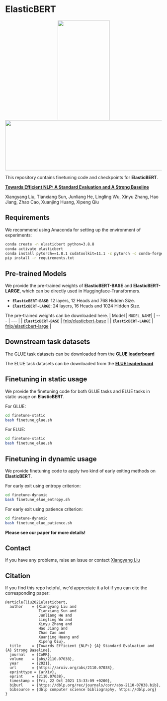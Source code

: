 # ElasticBERT

<div align=center><img width="167" height="320" src="https://github.com/fastnlp/ElasticBERT/blob/main/pics/elasticBERT.gif"/></div>
<div align=center><img width="556" height="161" src="https://github.com/fastnlp/ElasticBERT/blob/main/pics/pic.png"/></div>

This repository contains finetuning code and checkpoints for **ElasticBERT**.

[**Towards Efficient NLP: A Standard Evaluation and A Strong Baseline**](https://arxiv.org/pdf/2110.07038.pdf)

Xiangyang Liu, Tianxiang Sun, Junliang He, Lingling Wu, Xinyu Zhang, Hao Jiang, Zhao Cao, Xuanjing Huang, Xipeng Qiu

## Requirements

We recommend using Anaconda for setting up the environment of experiments:

```bash
conda create -n elasticbert python=3.8.8
conda activate elasticbert
conda install pytorch==1.8.1 cudatoolkit=11.1 -c pytorch -c conda-forge
pip install -r requirements.txt
```

## Pre-trained Models

We provide the pre-trained weights of **ElasticBERT-BASE** and **ElasticBERT-LARGE**, which can be directly used in Huggingface-Transformers.

- **`ElasticBERT-BASE`**: 12 layers, 12 Heads and 768 Hidden Size.
- **`ElasticBERT-LARGE`**: 24 layers, 16 Heads and 1024 Hidden Size.

The pre-trained weights can be downloaded here.
| Model | `MODEL_NAME`|
| --- | --- |
| **`ElasticBERT-BASE`**   | [fnlp/elasticbert-base](https://huggingface.co/fnlp/elasticbert-base) | 
| **`ElasticBERT-LARGE`**   | [fnlp/elasticbert-large](https://huggingface.co/fnlp/elasticbert-large) |


## Downstream task datasets

The GLUE task datasets can be downloaded from the [**GLUE leaderboard**](https://gluebenchmark.com/tasks)

The ELUE task datasets can be downloaded from the [**ELUE leaderboard**](http://eluebenchmark.fastnlp.top/#/landing)


## Finetuning in static usage

We provide the finetuning code for both GLUE tasks and ELUE tasks in static usage on **ElasticBERT**. 

For GLUE:

```bash
cd finetune-static
bash finetune_glue.sh
```

For ELUE:

```bash
cd finetune-static
bash finetune_elue.sh
```

## Finetuning in dynamic usage

We provide finetuning code to apply two kind of early exiting methods on **ElasticBERT**. 

For early exit using entropy criterion:

```bash
cd finetune-dynamic
bash finetune_elue_entropy.sh
```

For early exit using patience criterion:

```bash
cd finetune-dynamic
bash finetune_elue_patience.sh
```

**Please see our paper for more details!**

## Contact

If you have any problems, raise an issue or contact [Xiangyang Liu](mailto:palladiozt@gmail.com)

## Citation

If you find this repo helpful, we'd appreciate it a lot if you can cite the corresponding paper:

```
@article{liu2021elasticbert,
  author    = {Xiangyang Liu and
               Tianxiang Sun and
               Junliang He and
               Lingling Wu and
               Xinyu Zhang and
               Hao Jiang and
               Zhao Cao and
               Xuanjing Huang and
               Xipeng Qiu},
  title     = {Towards Efficient {NLP:} {A} Standard Evaluation and {A} Strong Baseline},
  journal   = {CoRR},
  volume    = {abs/2110.07038},
  year      = {2021},
  url       = {https://arxiv.org/abs/2110.07038},
  eprinttype = {arXiv},
  eprint    = {2110.07038},
  timestamp = {Fri, 22 Oct 2021 13:33:09 +0200},
  biburl    = {https://dblp.org/rec/journals/corr/abs-2110-07038.bib},
  bibsource = {dblp computer science bibliography, https://dblp.org}
}
```
